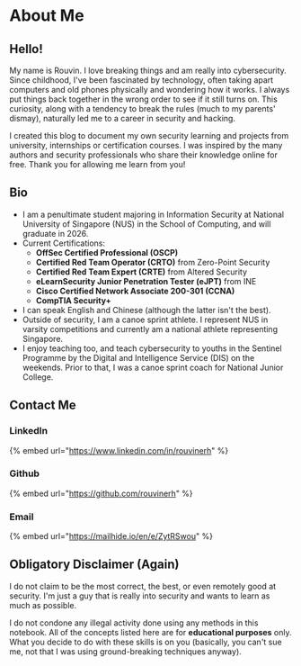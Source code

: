# About Me

## Hello!

My name is Rouvin. I love breaking things and am really into cybersecurity. Since childhood, I've been fascinated by technology, often taking apart computers and old phones physically and wondering how it works. I always put things back together in the wrong order to see if it still turns on. This curiosity, along with a tendency to break the rules (much to my parents' dismay), naturally led me to a career in security and hacking.

I created this blog to document my own security learning and projects from university, internships or certification courses. I was inspired by the many authors and security professionals who share their knowledge online for free. Thank you for allowing me learn from you!

## Bio

* I am a penultimate student majoring in Information Security at National University of Singapore (NUS) in the School of Computing, and will graduate in 2026.
* Current Certifications:
    * **OffSec Certified Professional (OSCP)**
    * **Certified Red Team Operator (CRTO)** from Zero-Point Security
    * **Certified Red Team Expert (CRTE)** from Altered Security
    * **eLearnSecurity Junior Penetration Tester (eJPT)** from INE
    * **Cisco Certified Network Associate 200-301 (CCNA)**
    * **CompTIA Security+**
* I can speak English and Chinese (although the latter isn't the best).
* Outside of security, I am a canoe sprint athlete. I represent NUS in varsity competitions and currently am a national athlete representing Singapore.
* I enjoy teaching too, and teach cybersecurity to youths in the Sentinel Programme by the Digital and Intelligence Service (DIS) on the weekends. Prior to that, I was a canoe sprint coach for National Junior College.

## Contact Me

### LinkedIn

{% embed url="https://www.linkedin.com/in/rouvinerh" %}

### Github

{% embed url="https://github.com/rouvinerh" %}

### Email

{% embed url="https://mailhide.io/en/e/ZytRSwou" %}

## Obligatory Disclaimer (Again)

I do not claim to be the most correct, the best, or even remotely good at security. I'm just a guy that is really into security and wants to learn as much as possible.

I do not condone any illegal activity done using any methods in this notebook. All of the concepts listed here are for **educational purposes** only. What you decide to do with these skills is on you (basically, you can't sue me, not that I was using ground-breaking techniques anyway).